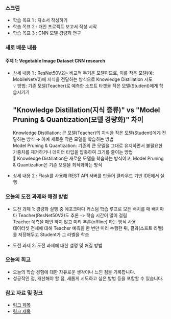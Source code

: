 ### 스크럼 
- 학습 목표 1 : 자소서 작성하기
- 학습 목표 2 : 개인 프로젝트 보고서 작성 시작
- 학습 목표 3 : CNN 모델 경량화 연구 

### 새로 배운 내용
#### 주제 1: Vegetable Image Dataset CNN research
- 상세 내용 1 : ResNet50V2는 비교적 무거운 모델이므로, 이를 작은 모델(예: MobileNetV2)에 지식을 전달하는 방식으로 Knowledge Distillation 시도 </br>
  💡 방법: 기존 모델(Teacher)로 예측한 소프트 타겟을 작은 모델(Student)에게 학습시키기

  ## "Knowledge Distillation(지식 증류)" vs "Model Pruning & Quantization(모델 경량화)" 차이
  Knowledge Distillation: 큰 모델(Teacher)의 지식을 작은 모델(Student)에게 전달하는 방식 → 아예 새로운 작은 모델을 학습하는 방법 </br>
  Model Pruning & Quantization: 기존의 큰 모델을 그대로 유지하면서 불필요한 가중치를 제거하거나 데이터 타입을 압축하여 크기를 줄이는 방법 </br>
  📍 Knowledge Distillation은 새로운 모델을 학습하는 방식이고, Model Pruning & Quantization은 기존 모델을 최적화하는 방식
  
- 상세 내용 2 : Flask를 사용해 REST API 서버를 만들어 클라우드 기반 IDE에서 실행

### 오늘의 도전 과제와 해결 방법
- 도전 과제 1: 경량화 실행 중 에포크마다 커스텀 학습 루프로 모든 배치를 매 배치마다 Teacher(ResNet50V2)도 추론 -> 학습 시간이 많이 걸림 </br>
  Teacher 예측을 매번 하지 않고 미리 추론(offline) 하는 방식 사용 </br>
  데이터셋 전체에 대해 Teacher 예측을 한 번만 미리 수행한 뒤, 결과(소프트 라벨)를 저장해두고 Student가 그 라벨을 학습 </br>
  
- 도전 과제 2: 도전 과제에 대한 설명 및 해결 방법

### 오늘의 회고
- 오늘의 학습 경험에 대한 자유로운 생각이나 느낀 점을 기록합니다.
- 성공적인 점, 개선해야 할 점, 새롭게 시도하고 싶은 방법 등을 포함할 수 있습니다.

### 참고 자료 및 링크
- [링크 제목](URL)
- [링크 제목](URL)
